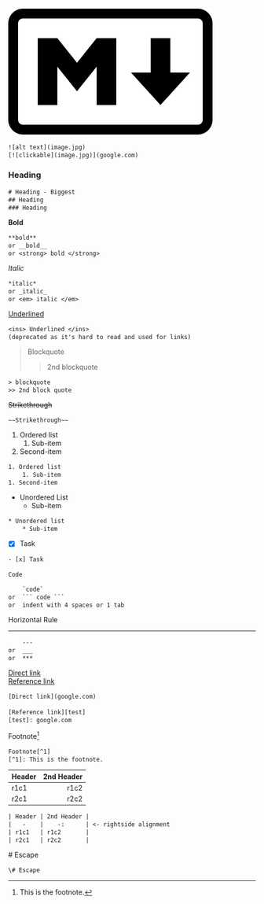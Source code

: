 [![clickable](https://raw.githubusercontent.com/dcurtis/markdown-mark/master/svg/markdown-mark.svg)](www.google.com)

	![alt text](image.jpg)
	[![clickable](image.jpg)](google.com)

### Heading
	# Heading - Biggest
	## Heading
	### Heading

**Bold**

	**bold**
	or __bold__
	or <strong> bold </strong>

*Italic*

	*italic*
	or _italic_
	or <em> italic </em>
			
<ins>Underlined</ins>

	<ins> Underlined </ins> 
	(deprecated as it's hard to read and used for links)

> Blockquote
>> 2nd blockquote

	> blockquote
	>> 2nd block quote

~~Strikethrough~~

	∼∼Strikethrough∼∼

1. Ordered list
	1. Sub-item
1. Second-item

```
1. Ordered list
	1. Sub-item
1. Second-item
```

* Unordered List
	* Sub-item

```
* Unordered list
	* Sub-item
```

- [x] Task

```
- [x] Task
```

`Code`

```
    `code` 
or  ``` code ```
or  indent with 4 spaces or 1 tab
```	

Horizontal Rule

***

```
    ---
or  ___ 
or 	***
```

[Direct link](google.com) <br>
[Reference link][test]

[test]: google.com

	[Direct link](google.com)

	[Reference link][test]
	[test]: google.com

Footnote[^1]

[^1]:  This is the footnote.

```
Footnote[^1]
[^1]: This is the footnote.
```

| Header | 2nd Header |
| 	-	 |		-:	  |
| r1c1   | r1c2		  |
| r2c1	 | r2c2		  |

```
| Header | 2nd Header |
|   -    |    -:      | <- rightside alignment
| r1c1   | r1c2       |
| r2c1	 | r2c2       |
```

\# Escape

	\# Escape

